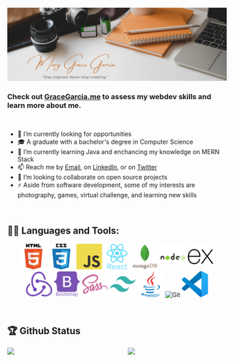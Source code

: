 ![Header](header.png)

### Check out [GraceGarcia.me](http://gracegarcia.me) to assess my webdev skills and learn more about me.

<br >

- 🔭 I’m currently looking for opportunities
- 🎓 A graduate with a bachelor's degree in Computer Science
- 🌱 I’m currently learning Java and enchancing my knowledge on MERN Stack
- 📫 Reach me by [Email](mailto:gracegarcia0803@gmail.com?subject=Hello%20from%20your%20GitHub%20profile!), on [LinkedIn](https://www.linkedin.com/in/gracegarcia08/), or on [Twitter](https://twitter.com/__gracegarcia)
- 👯 I’m looking to collaborate on open source projects
- ⚡ Aside from software development, some of my interests are photography, games, virtual challenge, and learning new skills

 <br >
 
## 👨‍💻 Languages and Tools:
<p align="center"> 
  <img src="https://raw.githubusercontent.com/devicons/devicon/master/icons/html5/html5-original-wordmark.svg" alt="HTML5" width="60" height="60"/> 
  <img src="https://raw.githubusercontent.com/devicons/devicon/master/icons/css3/css3-original-wordmark.svg" alt="CSS3" width="60" height="60"/> 
  <img src="https://raw.githubusercontent.com/devicons/devicon/master/icons/javascript/javascript-original.svg" alt="Javascript" width="60" height="60"/> 
  <img src="https://raw.githubusercontent.com/devicons/devicon/master/icons/react/react-original-wordmark.svg" alt="React" width="60" height="60"/> 
  <img src="https://raw.githubusercontent.com/devicons/devicon/master/icons/mongodb/mongodb-original-wordmark.svg" alt="MongoDB" width="60" height="60"/>  
  <img src="https://raw.githubusercontent.com/devicons/devicon/master/icons/nodejs/nodejs-original-wordmark.svg" alt="NodeJS" width="60" height="60"/> 
  <img src="https://github.com/devicons/devicon/blob/master/icons/express/express-original.svg" alt="Express" width="60" height="60"/> 
  <img src="https://github.com/devicons/devicon/blob/master/icons/redux/redux-original.svg" alt="Redux" width="60" height="60"/> 
  <img src="https://raw.githubusercontent.com/devicons/devicon/master/icons/bootstrap/bootstrap-plain-wordmark.svg" alt="Bootstrap" width="60" height="60"/> 
  <img src="https://raw.githubusercontent.com/devicons/devicon/master/icons/sass/sass-original.svg" alt="SASS" width="60" height="60"/> 
  <img src="https://github.com/devicons/devicon/blob/master/icons/tailwindcss/tailwindcss-plain.svg" alt="TailwindCSS" width="60" height="60"/> 
  <img src="https://github.com/devicons/devicon/blob/master/icons/java/java-original.svg" alt="Java" width="60" height="60"/> 
  <img src="https://www.vectorlogo.zone/logos/git-scm/git-scm-icon.svg" alt="Git" width="60" height="60"/> 
  <img src="https://raw.githubusercontent.com/github/explore/80688e429a7d4ef2fca1e82350fe8e3517d3494d/topics/visual-studio-code/visual-studio-code.png" alt="VS Code" width="60" height="60"/> 
  
  </p>
<br >

## 🏆 Github Status

<img  src="https://github-readme-stats.vercel.app/api?username=garciagrace&show_icons=true&hide_border=true&theme=dark" width="45%" align="right" >

<img  src="https://github-readme-streak-stats.herokuapp.com/?user=garciagrace&theme=dark" width="45%" >

